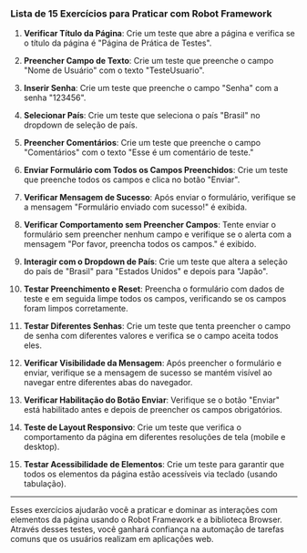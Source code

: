 ### Lista de 15 Exercícios para Praticar com Robot Framework

1. **Verificar Título da Página**: Crie um teste que abre a página e verifica se o título da página é "Página de Prática de Testes".

2. **Preencher Campo de Texto**: Crie um teste que preenche o campo "Nome de Usuário" com o texto "TesteUsuario".

3. **Inserir Senha**: Crie um teste que preenche o campo "Senha" com a senha "123456".

4. **Selecionar País**: Crie um teste que seleciona o país "Brasil" no dropdown de seleção de país.

5. **Preencher Comentários**: Crie um teste que preenche o campo "Comentários" com o texto "Esse é um comentário de teste."

6. **Enviar Formulário com Todos os Campos Preenchidos**: Crie um teste que preenche todos os campos e clica no botão "Enviar".

7. **Verificar Mensagem de Sucesso**: Após enviar o formulário, verifique se a mensagem "Formulário enviado com sucesso!" é exibida.

8. **Verificar Comportamento sem Preencher Campos**: Tente enviar o formulário sem preencher nenhum campo e verifique se o alerta com a mensagem "Por favor, preencha todos os campos." é exibido.

9. **Interagir com o Dropdown de País**: Crie um teste que altera a seleção do país de "Brasil" para "Estados Unidos" e depois para "Japão".

10. **Testar Preenchimento e Reset**: Preencha o formulário com dados de teste e em seguida limpe todos os campos, verificando se os campos foram limpos corretamente.

11. **Testar Diferentes Senhas**: Crie um teste que tenta preencher o campo de senha com diferentes valores e verifica se o campo aceita todos eles.

12. **Verificar Visibilidade da Mensagem**: Após preencher o formulário e enviar, verifique se a mensagem de sucesso se mantém visível ao navegar entre diferentes abas do navegador.

13. **Verificar Habilitação do Botão Enviar**: Verifique se o botão "Enviar" está habilitado antes e depois de preencher os campos obrigatórios.

14. **Teste de Layout Responsivo**: Crie um teste que verifica o comportamento da página em diferentes resoluções de tela (mobile e desktop).

15. **Testar Acessibilidade de Elementos**: Crie um teste para garantir que todos os elementos da página estão acessíveis via teclado (usando tabulação).

---

Esses exercícios ajudarão você a praticar e dominar as interações com elementos da página usando o Robot Framework e a biblioteca Browser. Através desses testes, você ganhará confiança na automação de tarefas comuns que os usuários realizam em aplicações web.